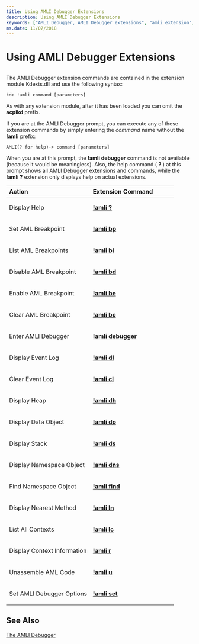 ```yaml
---
title: Using AMLI Debugger Extensions
description: Using AMLI Debugger Extensions
keywords: ["AMLI Debugger, AMLI Debugger extensions", "amli extension", "acpikd.amli extension"]
ms.date: 11/07/2018
---
```


# Using AMLI Debugger Extensions


## <span id="ddk_using_amli_debugger_extensions_dbg"></span><span id="DDK_USING_AMLI_DEBUGGER_EXTENSIONS_DBG"></span>


The AMLI Debugger extension commands are contained in the extension module Kdexts.dll and use the following syntax:

```dbgcmd
kd> !amli command [parameters] 
```


As with any extension module, after it has been loaded you can omit the **acpikd** prefix.

If you are at the AMLI Debugger prompt, you can execute any of these extension commands by simply entering the *command* name without the **!amli** prefix:

```dbgcmd
AMLI(? for help)-> command [parameters] 
```

When you are at this prompt, the **!amli debugger** command is not available (because it would be meaningless). Also, the help command ( **?** ) at this prompt shows all AMLI Debugger extensions and commands, while the **!amli ?** extension only displays help on actual extensions.

<table>
<colgroup>
<col width="50%" />
<col width="50%" />
</colgroup>
<thead>
<tr class="header">
<th align="left">Action</th>
<th align="left">Extension Command</th>
</tr>
</thead>
<tbody>
<tr class="odd">
<td align="left"><p>Display Help</p></td>
<td align="left"><p><strong><a href="-amli--.md" data-raw-source="[!amli ?](-amli--.md)">!amli ?</a></strong></p></td>
</tr>
<tr class="even">
<td align="left"><p>Set AML Breakpoint</p></td>
<td align="left"><p><strong><a href="-amli-bp.md" data-raw-source="[!amli bp](-amli-bp.md)">!amli bp</a></strong></p></td>
</tr>
<tr class="odd">
<td align="left"><p>List AML Breakpoints</p></td>
<td align="left"><p><strong><a href="-amli-bl.md" data-raw-source="[!amli bl](-amli-bl.md)">!amli bl</a></strong></p></td>
</tr>
<tr class="even">
<td align="left"><p>Disable AML Breakpoint</p></td>
<td align="left"><p><strong><a href="-amli-bd.md" data-raw-source="[!amli bd](-amli-bd.md)">!amli bd</a></strong></p></td>
</tr>
<tr class="odd">
<td align="left"><p>Enable AML Breakpoint</p></td>
<td align="left"><p><strong><a href="-amli-be.md" data-raw-source="[!amli be](-amli-be.md)">!amli be</a></strong></p></td>
</tr>
<tr class="even">
<td align="left"><p>Clear AML Breakpoint</p></td>
<td align="left"><p><strong><a href="-amli-bc.md" data-raw-source="[!amli bc](-amli-bc.md)">!amli bc</a></strong></p></td>
</tr>
<tr class="odd">
<td align="left"><p>Enter AMLI Debugger</p></td>
<td align="left"><p><strong><a href="-amli-debugger.md" data-raw-source="[!amli debugger](-amli-debugger.md)">!amli debugger</a></strong></p></td>
</tr>
<tr class="even">
<td align="left"><p>Display Event Log</p></td>
<td align="left"><p><strong><a href="-amli-dl.md" data-raw-source="[!amli dl](-amli-dl.md)">!amli dl</a></strong></p></td>
</tr>
<tr class="odd">
<td align="left"><p>Clear Event Log</p></td>
<td align="left"><p><strong><a href="-amli-cl.md" data-raw-source="[!amli cl](-amli-cl.md)">!amli cl</a></strong></p></td>
</tr>
<tr class="even">
<td align="left"><p>Display Heap</p></td>
<td align="left"><p><strong><a href="-amli-dh.md" data-raw-source="[!amli dh](-amli-dh.md)">!amli dh</a></strong></p></td>
</tr>
<tr class="odd">
<td align="left"><p>Display Data Object</p></td>
<td align="left"><p><strong><a href="-amli-do.md" data-raw-source="[!amli do](-amli-do.md)">!amli do</a></strong></p></td>
</tr>
<tr class="even">
<td align="left"><p>Display Stack</p></td>
<td align="left"><p><strong><a href="-amli-ds.md" data-raw-source="[!amli ds](-amli-ds.md)">!amli ds</a></strong></p></td>
</tr>
<tr class="odd">
<td align="left"><p>Display Namespace Object</p></td>
<td align="left"><p><strong><a href="-amli-dns.md" data-raw-source="[!amli dns](-amli-dns.md)">!amli dns</a></strong></p></td>
</tr>
<tr class="even">
<td align="left"><p>Find Namespace Object</p></td>
<td align="left"><p><strong><a href="-amli-find.md" data-raw-source="[!amli find](-amli-find.md)">!amli find</a></strong></p></td>
</tr>
<tr class="odd">
<td align="left"><p>Display Nearest Method</p></td>
<td align="left"><p><strong><a href="-amli-ln.md" data-raw-source="[!amli ln](-amli-ln.md)">!amli ln</a></strong></p></td>
</tr>
<tr class="even">
<td align="left"><p>List All Contexts</p></td>
<td align="left"><p><strong><a href="-amli-lc.md" data-raw-source="[!amli lc](-amli-lc.md)">!amli lc</a></strong></p></td>
</tr>
<tr class="odd">
<td align="left"><p>Display Context Information</p></td>
<td align="left"><p><strong><a href="-amli-r.md" data-raw-source="[!amli r](-amli-r.md)">!amli r</a></strong></p></td>
</tr>
<tr class="even">
<td align="left"><p>Unassemble AML Code</p></td>
<td align="left"><p><strong><a href="-amli-u.md" data-raw-source="[!amli u](-amli-u.md)">!amli u</a></strong></p></td>
</tr>
<tr class="odd">
<td align="left"><p>Set AMLI Debugger Options</p></td>
<td align="left"><p><strong><a href="-amli-set.md" data-raw-source="[!amli set](-amli-set.md)">!amli set</a></strong></p></td>
</tr>
</tbody>
</table>

## See Also

[The AMLI Debugger](the-amli-debugger.md)

